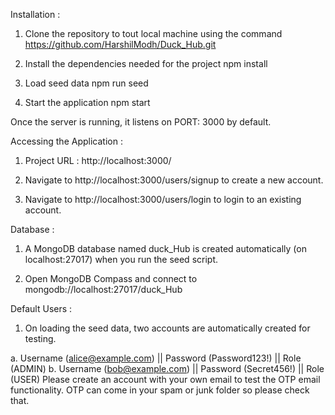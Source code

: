 Installation :

1. Clone the repository to tout local machine using the command
   https://github.com/HarshilModh/Duck_Hub.git

2. Install the dependencies needed for the project
   npm install

3. Load seed data
   npm run seed

4. Start the application
   npm start

Once the server is running, it listens on PORT: 3000 by default.

Accessing the Application :

1. Project URL : http://localhost:3000/

2. Navigate to http://localhost:3000/users/signup to create a new account.

3. Navigate to http://localhost:3000/users/login to login to an existing account.

Database :

1. A MongoDB database named duck_Hub is created automatically (on localhost:27017) when you run the seed script.

2. Open MongoDB Compass and connect to mongodb://localhost:27017/duck_Hub

Default Users :

1. On loading the seed data, two accounts are automatically created for testing.

a. Username (alice@example.com) || Password (Password123!) || Role (ADMIN)
b. Username (bob@example.com) || Password (Secret456!) || Role (USER)
Please create an account with your own email to test the OTP email functionality.
OTP can come in your spam or junk folder so please check that.            
